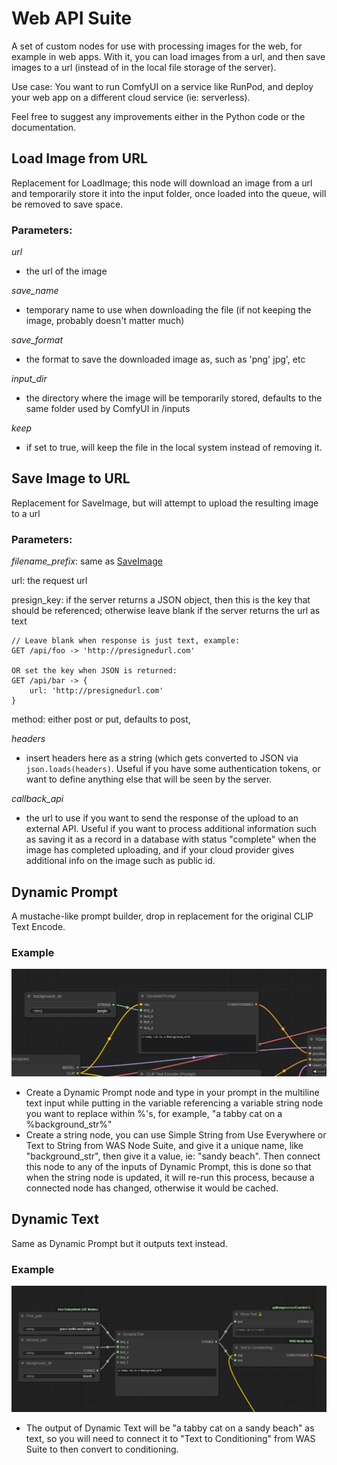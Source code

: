 # Web API Suite

A set of custom nodes for use with processing images for the web, for example in web apps. With it, you can load images from a url, and then save images to a url (instead of in the local file storage of the server).

Use case: You want to run ComfyUI on a service like RunPod, and deploy your web app on a different cloud service (ie: serverless).

Feel free to suggest any improvements either in the Python code or the documentation.

## Load Image from URL

Replacement for LoadImage; this node will download an image from a url and temporarily store it into the input folder, once loaded into the queue, will be removed to save space.

### Parameters:

_url_

- the url of the image

_save_name_

- temporary name to use when downloading the file (if not keeping the image, probably doesn't matter much)

_save_format_

- the format to save the downloaded image as, such as 'png' jpg', etc

_input_dir_

- the directory where the image will be temporarily stored, defaults to the same folder used by ComfyUI in /inputs

_keep_

- if set to true, will keep the file in the local system instead of removing it.

## Save Image to URL

Replacement for SaveImage, but will attempt to upload the resulting image to a url

### Parameters:

_filename_prefix_: same as [SaveImage](https://blenderneko.github.io/ComfyUI-docs/Core%20Nodes/Image/SaveImage/)

url: the request url

presign_key: if the server returns a JSON object, then this is the key that should be referenced; otherwise leave blank if the server returns the url as text

```
// Leave blank when response is just text, example:
GET /api/foo -> 'http://presignedurl.com'

OR set the key when JSON is returned:
GET /api/bar -> {
	url: 'http://presignedurl.com'
}
```

method: either post or put, defaults to post,

_headers_

- insert headers here as a string (which gets converted to JSON via `json.loads(headers)`. Useful if you have some authentication tokens, or want to define anything else that will be seen by the server.

_callback_api_

- the url to use if you want to send the response of the upload to an external API. Useful if you want to process additional information such as saving it as a record in a database with status "complete" when the image has completed uploading, and if your cloud provider gives additional info on the image such as public id.

## Dynamic Prompt

A mustache-like prompt builder, drop in replacement for the original CLIP Text Encode.

### Example

![Alt text](screens/dynamicPrompt.png)

- Create a Dynamic Prompt node and type in your prompt in the multiline text input while putting in the variable referencing a variable string node you want to replace within %'s, for example, "a tabby cat on a %background_str%"
- Create a string node, you can use Simple String from Use Everywhere or Text to String from WAS Node Suite, and give it a unique name, like "background_str", then give it a value, ie: "sandy beach". Then connect this node to any of the inputs of Dynamic Prompt, this is done so that when the string node is updated, it will re-run this process, because a connected node has changed, otherwise it would be cached.

## Dynamic Text

Same as Dynamic Prompt but it outputs text instead.

### Example

![Alt text](screens/dynamicText.png)

- The output of Dynamic Text will be "a tabby cat on a sandy beach" as text, so you will need to connect it to "Text to Conditioning" from WAS Suite to then convert to conditioning.
